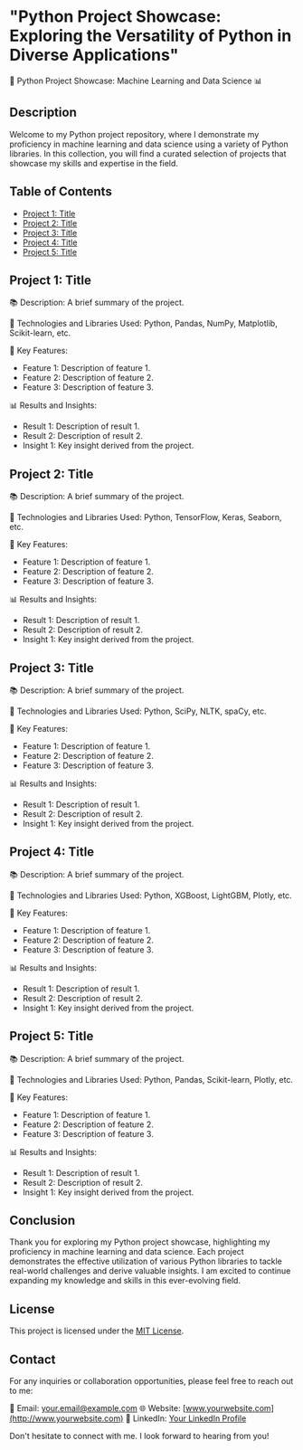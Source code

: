 # "Python Project Showcase: Exploring the Versatility of Python in Diverse Applications"

🐍 Python Project Showcase: Machine Learning and Data Science 📊

## Description

Welcome to my Python project repository, where I demonstrate my proficiency in machine learning and data science using a variety of Python libraries. In this collection, you will find a curated selection of projects that showcase my skills and expertise in the field.

## Table of Contents

- [Project 1: Title](#project-1-title)
- [Project 2: Title](#project-2-title)
- [Project 3: Title](#project-3-title)
- [Project 4: Title](#project-4-title)
- [Project 5: Title](#project-5-title)

## Project 1: Title

📚 Description: A brief summary of the project.

🔧 Technologies and Libraries Used: Python, Pandas, NumPy, Matplotlib, Scikit-learn, etc.

🔑 Key Features:
- Feature 1: Description of feature 1.
- Feature 2: Description of feature 2.
- Feature 3: Description of feature 3.

📊 Results and Insights:
- Result 1: Description of result 1.
- Result 2: Description of result 2.
- Insight 1: Key insight derived from the project.

## Project 2: Title

📚 Description: A brief summary of the project.

🔧 Technologies and Libraries Used: Python, TensorFlow, Keras, Seaborn, etc.

🔑 Key Features:
- Feature 1: Description of feature 1.
- Feature 2: Description of feature 2.
- Feature 3: Description of feature 3.

📊 Results and Insights:
- Result 1: Description of result 1.
- Result 2: Description of result 2.
- Insight 1: Key insight derived from the project.

## Project 3: Title

📚 Description: A brief summary of the project.

🔧 Technologies and Libraries Used: Python, SciPy, NLTK, spaCy, etc.

🔑 Key Features:
- Feature 1: Description of feature 1.
- Feature 2: Description of feature 2.
- Feature 3: Description of feature 3.

📊 Results and Insights:
- Result 1: Description of result 1.
- Result 2: Description of result 2.
- Insight 1: Key insight derived from the project.

## Project 4: Title

📚 Description: A brief summary of the project.

🔧 Technologies and Libraries Used: Python, XGBoost, LightGBM, Plotly, etc.

🔑 Key Features:
- Feature 1: Description of feature 1.
- Feature 2: Description of feature 2.
- Feature 3: Description of feature 3.

📊 Results and Insights:
- Result 1: Description of result 1.
- Result 2: Description of result 2.
- Insight 1: Key insight derived from the project.

## Project 5: Title

📚 Description: A brief summary of the project.

🔧 Technologies and Libraries Used: Python, Pandas, Scikit-learn, Plotly, etc.

🔑 Key Features:
- Feature 1: Description of feature 1.
- Feature 2: Description of feature 2.
- Feature 3: Description of feature 3.

📊 Results and Insights:
- Result 1: Description of result 1.
- Result 2: Description of result 2.
- Insight 1: Key insight derived from the project.

## Conclusion

Thank you for exploring my Python project showcase, highlighting my proficiency in machine learning and data science. Each project demonstrates the effective utilization of various Python libraries to tackle real-world challenges and derive valuable insights. I am excited to continue expanding my knowledge and skills in this ever-evolving field.

## License

This project is licensed under the [MIT License](LICENSE).

## Contact

For any inquiries or collaboration opportunities, please feel free to reach out to me:

📧 Email: [your.email@example.com](mailto:saikumarpabbinedi@gmail.com)
🌐 Website: [www.yourwebsite.com](http://www.yourwebsite.com)
📱 LinkedIn: [Your LinkedIn Profile](https://www.linkedin.com/in/satyapabbinedi123/)

Don't hesitate to connect with me. I look forward to hearing from you!
